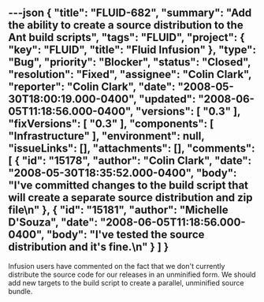 ---json
{
  "title": "FLUID-682",
  "summary": "Add the ability to create a source distribution to the Ant build scripts",
  "tags": "FLUID",
  "project": {
    "key": "FLUID",
    "title": "Fluid Infusion"
  },
  "type": "Bug",
  "priority": "Blocker",
  "status": "Closed",
  "resolution": "Fixed",
  "assignee": "Colin Clark",
  "reporter": "Colin Clark",
  "date": "2008-05-30T18:00:19.000-0400",
  "updated": "2008-06-05T11:18:56.000-0400",
  "versions": [
    "0.3"
  ],
  "fixVersions": [
    "0.3"
  ],
  "components": [
    "Infrastructure"
  ],
  "environment": null,
  "issueLinks": [],
  "attachments": [],
  "comments": [
    {
      "id": "15178",
      "author": "Colin Clark",
      "date": "2008-05-30T18:35:52.000-0400",
      "body": "I've committed changes to the build script that will create a separate source distribution and zip file\n"
    },
    {
      "id": "15181",
      "author": "Michelle D'Souza",
      "date": "2008-06-05T11:18:56.000-0400",
      "body": "I've tested the source distribution and it's fine.\n"
    }
  ]
}
---
Infusion users have commented on the fact that we don't currently distribute the source code for our releases in an unminified form. We should add new targets to the build script to create a parallel, unminified source bundle.

        